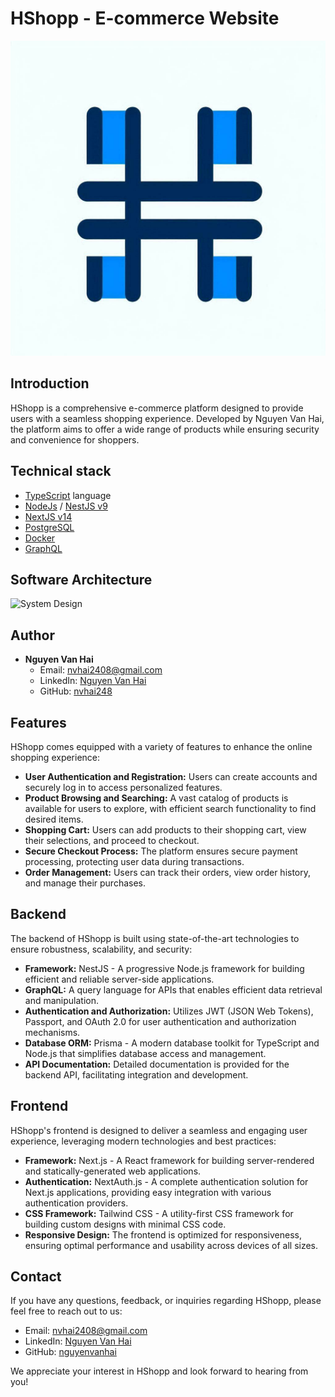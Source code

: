 # HShopp - E-commerce Website

![Icon](FE/public/icon.jpg)

## Introduction

HShopp is a comprehensive e-commerce platform designed to provide users with a seamless shopping experience. Developed by Nguyen Van Hai, the platform aims to offer a wide range of products while ensuring security and convenience for shoppers.

## Technical stack

* [TypeScript](https://www.typescriptlang.org) language
* [NodeJs](https://nodejs.org) / [NestJS v9](https://github.com/nestjs/nest)
* [NextJS v14](https://nextjs.org)
* [PostgreSQL](https://www.postgresql.org)
* [Docker](https://www.docker.com)
* [GraphQL](https://graphql.org/)

## Software Architecture

![System Design](https://github.com/user-attachments/assets/ccdb511a-a248-41e9-a6b8-41fc61821eb3)

## Author

- **Nguyen Van Hai**
  - Email: nvhai2408@gmail.com
  - LinkedIn: [Nguyen Van Hai](https://www.linkedin.com/in/nvhai248/)
  - GitHub: [nvhai248](https://github.com/nvhai248)

## Features

HShopp comes equipped with a variety of features to enhance the online shopping experience:

- **User Authentication and Registration:** Users can create accounts and securely log in to access personalized features.
- **Product Browsing and Searching:** A vast catalog of products is available for users to explore, with efficient search functionality to find desired items.
- **Shopping Cart:** Users can add products to their shopping cart, view their selections, and proceed to checkout.
- **Secure Checkout Process:** The platform ensures secure payment processing, protecting user data during transactions.
- **Order Management:** Users can track their orders, view order history, and manage their purchases.

## Backend

The backend of HShopp is built using state-of-the-art technologies to ensure robustness, scalability, and security:

- **Framework:** NestJS - A progressive Node.js framework for building efficient and reliable server-side applications.
- **GraphQL:** A query language for APIs that enables efficient data retrieval and manipulation.
- **Authentication and Authorization:** Utilizes JWT (JSON Web Tokens), Passport, and OAuth 2.0 for user authentication and authorization mechanisms.
- **Database ORM:** Prisma - A modern database toolkit for TypeScript and Node.js that simplifies database access and management.
- **API Documentation:** Detailed documentation is provided for the backend API, facilitating integration and development.

## Frontend

HShopp's frontend is designed to deliver a seamless and engaging user experience, leveraging modern technologies and best practices:

- **Framework:** Next.js - A React framework for building server-rendered and statically-generated web applications.
- **Authentication:** NextAuth.js - A complete authentication solution for Next.js applications, providing easy integration with various authentication providers.
- **CSS Framework:** Tailwind CSS - A utility-first CSS framework for building custom designs with minimal CSS code.
- **Responsive Design:** The frontend is optimized for responsiveness, ensuring optimal performance and usability across devices of all sizes.

## Contact

If you have any questions, feedback, or inquiries regarding HShopp, please feel free to reach out to us:

- Email: nvhai2408@gmail.com
- LinkedIn: [Nguyen Van Hai](https://www.linkedin.com/in/nvhai248/)
- GitHub: [nguyenvanhai](https://github.com/nvhai248)

We appreciate your interest in HShopp and look forward to hearing from you!
